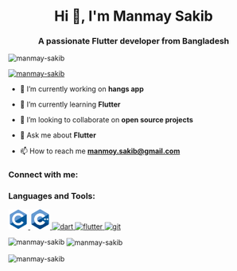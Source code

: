 <h1 align="center">Hi 👋, I'm Manmay Sakib</h1>
<h3 align="center">A passionate Flutter developer from Bangladesh</h3>

<p align="left"> <img src="https://komarev.com/ghpvc/?username=manmay-sakib&label=Profile%20views&color=0e75b6&style=flat" alt="manmay-sakib" /> </p>

<p align="left"> <a href="https://github.com/ryo-ma/github-profile-trophy"><img src="https://github-profile-trophy.vercel.app/?username=manmay-sakib" alt="manmay-sakib" /></a> </p>

- 🔭 I’m currently working on **hangs app**

- 🌱 I’m currently learning **Flutter**

- 👯 I’m looking to collaborate on **open source projects**

- 💬 Ask me about **Flutter**

- 📫 How to reach me **manmoy.sakib@gmail.com**

<h3 align="left">Connect with me:</h3>
<p align="left">
</p>

<h3 align="left">Languages and Tools:</h3>
<p align="left"> <a href="https://www.cprogramming.com/" target="_blank" rel="noreferrer"> <img src="https://raw.githubusercontent.com/devicons/devicon/master/icons/c/c-original.svg" alt="c" width="40" height="40"/> </a> <a href="https://www.w3schools.com/cpp/" target="_blank" rel="noreferrer"> <img src="https://raw.githubusercontent.com/devicons/devicon/master/icons/cplusplus/cplusplus-original.svg" alt="cplusplus" width="40" height="40"/> </a> <a href="https://dart.dev" target="_blank" rel="noreferrer"> <img src="https://www.vectorlogo.zone/logos/dartlang/dartlang-icon.svg" alt="dart" width="40" height="40"/> </a> <a href="https://flutter.dev" target="_blank" rel="noreferrer"> <img src="https://www.vectorlogo.zone/logos/flutterio/flutterio-icon.svg" alt="flutter" width="40" height="40"/> </a> <a href="https://git-scm.com/" target="_blank" rel="noreferrer"> <img src="https://www.vectorlogo.zone/logos/git-scm/git-scm-icon.svg" alt="git" width="40" height="40"/> </a> </p>

<p><img align="left" src="https://github-readme-stats.vercel.app/api/top-langs?username=manmay-sakib&show_icons=true&locale=en&layout=compact" alt="manmay-sakib" /></p>

<p>&nbsp;<img align="center" src="https://github-readme-stats.vercel.app/api?username=manmay-sakib&show_icons=true&locale=en" alt="manmay-sakib" /></p>

<p><img align="center" src="https://github-readme-streak-stats.herokuapp.com/?user=manmay-sakib&" alt="manmay-sakib" /></p>
